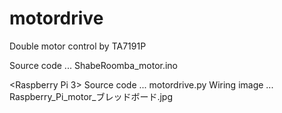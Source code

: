 # motordrive
Double motor control by TA7191P 

<Arduino>
Source code ... ShabeRoomba_motor.ino
  
<Raspberry Pi 3>
Source code ... motordrive.py
Wiring image ... Raspberry_Pi_motor_ブレッドボード.jpg
